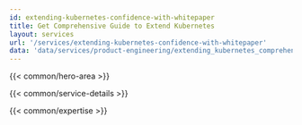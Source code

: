 ```yaml
---
id: extending-kubernetes-confidence-with-whitepaper
title: Get Comprehensive Guide to Extend Kubernetes
layout: services
url: '/services/extending-kubernetes-confidence-with-whitepaper'
data: 'data/services/product-engineering/extending_kubernetes_comprehensive_guide_whitepaper.json'
---
```


<!-- Build Better Cloud Native Products Faster -->
{{< common/hero-area >}}
<!-- By your side in your Microservices adoption journey -->
{{< common/service-details >}}
<!-- Team with the Diverse Set of Technical Expertise -->
{{< common/expertise >}}

